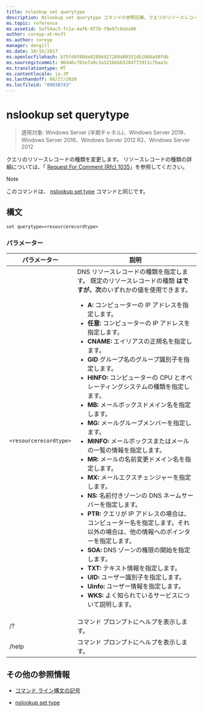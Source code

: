 ```yaml
---
title: nslookup set querytype
description: Nslookup set querytype コマンドの参照記事。クエリのリソースレコードの種類を変更します。
ms.topic: reference
ms.assetid: 5af54ac5-fc1a-4af6-977b-f8e97c8eba90
author: coreyp-at-msft
ms.author: coreyp
manager: dongill
ms.date: 10/16/2017
ms.openlocfilehash: b75fd9f80de828b6927289480351db106ba50fd6
ms.sourcegitcommit: 96d46c702e7a9c3a321bbbb5284f73911c7baa3c
ms.translationtype: MT
ms.contentlocale: ja-JP
ms.lasthandoff: 08/27/2020
ms.locfileid: "89038743"
---
```

# <a name="nslookup-set-querytype"></a>nslookup set querytype

> 適用対象: Windows Server (半期チャネル)、Windows Server 2019、Windows Server 2016、Windows Server 2012 R2、Windows Server 2012

クエリのリソースレコードの種類を変更します。 リソースレコードの種類の詳細については、「 [Request For Comment (Rfc) 1035](https://tools.ietf.org/html/rfc1035)」を参照してください。

> [!NOTE]
> このコマンドは、 [nslookup set type](nslookup-set-type.md) コマンドと同じです。

## <a name="syntax"></a>構文

```
set querytype=<resourcerecordtype>
```

### <a name="parameters"></a>パラメーター

| パラメーター | 説明 |
| --------- | ----------- |
| `<resourcerecordtype>` | DNS リソースレコードの種類を指定します。 既定のリソースレコードの種類 **はですが、次**のいずれかの値を使用できます。<ul><li>**A:** コンピューターの IP アドレスを指定します。</li><li>**任意:** コンピューターの IP アドレスを指定します。</li><li>**CNAME:** エイリアスの正規名を指定します。</li><li>**GID** グループ名のグループ識別子を指定します。</li><li>**HINFO:** コンピューターの CPU とオペレーティングシステムの種類を指定します。</li><li>**MB:** メールボックスドメイン名を指定します。</li><li>**MG:** メールグループメンバーを指定します。</li><li>**MINFO:** メールボックスまたはメールの一覧の情報を指定します。</li><li>**MR:** メールの名前変更ドメイン名を指定します。</li><li>**MX:** メールエクスチェンジャーを指定します。</li><li>**NS:** 名前付きゾーンの DNS ネームサーバーを指定します。</li><li>**PTR:** クエリが IP アドレスの場合は、コンピューター名を指定します。それ以外の場合は、他の情報へのポインターを指定します。</li><li>**SOA:** DNS ゾーンの権限の開始を指定します。</li><li>**TXT:** テキスト情報を指定します。</li><li>**UID:** ユーザー識別子を指定します。</li><li>**Uinfo:** ユーザー情報を指定します。</li><li>**WKS:** よく知られているサービスについて説明します。</li></ul> |
| /? | コマンド プロンプトにヘルプを表示します。 |
| /help | コマンド プロンプトにヘルプを表示します。 |

## <a name="additional-references"></a>その他の参照情報

- [コマンド ライン構文の記号](command-line-syntax-key.md)

- [nslookup set type](nslookup-set-type.md)
